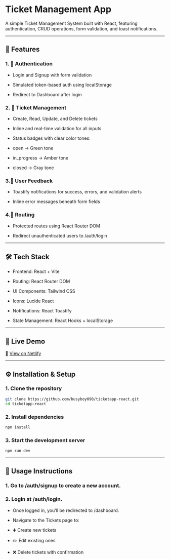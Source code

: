 # Ticket Management App

A simple Ticket Management System built with React, featuring authentication, CRUD operations, form validation, and toast notifications.

---

## 🚀 Features

### 1. 🔐 Authentication

- Login and Signup with form validation

- Simulated token-based auth using localStorage

- Redirect to Dashboard after login

### 2. 🎫 Ticket Management

- Create, Read, Update, and Delete tickets

- Inline and real-time validation for all inputs

- Status badges with clear color tones:

- open → Green tone

- in_progress → Amber tone

- closed → Gray tone

### 3.🔔 User Feedback

- Toastify notifications for success, errors, and validation alerts

- Inline error messages beneath form fields

### 4.🧭 Routing

- Protected routes using React Router DOM

- Redirect unauthenticated users to /auth/login

---

## 🛠️ Tech Stack

- Frontend: React + Vite

- Routing: React Router DOM

- UI Components: Tailwind CSS

- Icons: Lucide React

- Notifications: React Toastify

- State Management: React Hooks + localStorage

---

## 🚀 Live Demo
🔗 [View on Netlify](https://ticketapp-react.netlify.app)

---

## ⚙️ Installation & Setup

### 1. Clone the repository
```bash
git clone https://github.com/busyboy090/ticketapp-react.git
cd ticketapp-react
```

### 2. Install dependencies
```bash
npm install
```

### 3. Start the development server
```bash
npm run dev
```
--- 

## 🧪 Usage Instructions

### 1. Go to /auth/signup to create a new account.

### 2. Login at /auth/login.

- Once logged in, you’ll be redirected to /dashboard.

- Navigate to the Tickets page to:

- ➕ Create new tickets

- ✏️ Edit existing ones

- ❌ Delete tickets with confirmation